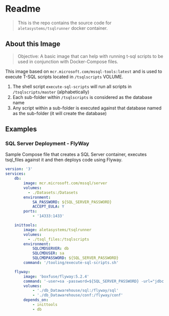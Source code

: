 # Readme

> This is the repo contains the source code for `aletasystems/tsqlrunner` docker container. 

## About this Image

> Objective: A basic image that can help with running t-sql scripts to be used in conjunction with Docker-Compose files. 

This image based on `mcr.microsoft.com/mssql-tools:latest` and is used to execute T-SQL scripts located in `/tsqlscripts` VOLUME. 

1. The shell script `execute-sql-scripts` will run all scripts in `/tsqlscripts/master` (alphabetically)
2. Each sub-folder within `/tsqlscripts` is considered as the database name
3. Any script within a sub-folder is executed against that database named as the sub-folder (it will create the database)


## Examples

### SQL Server Deployment - FlyWay

Sample Compose file that creates a SQL Server container, executes tsql_files against it and then deploys code using Flyway. 

```yml
version: '3'
services:
    db:
        image: mcr.microsoft.com/mssql/server
        volumes: 
          - ./Datasets:/Datasets
        environment:
            SA_PASSWORD: ${SQL_SERVER_PASSWORD}
            ACCEPT_EULA: Y
        ports:
            - '14333:1433'

    inittools:
        image: aletasystems/tsqlrunner
        volumes: 
          - ./tsql_files:/tsqlscripts
        environment:
            SQLCMDSERVER: db
            SQLCMDUSER: sa
            SQLCMDPASSWORD: ${SQL_SERVER_PASSWORD}
        command: '/tooling/execute-sql-scripts.sh'

    flyway:
        image: 'boxfuse/flyway:5.2.4'
        command: '-user=sa -password=${SQL_SERVER_PASSWORD} -url="jdbc:sqlserver://db;databaseName=DataWarehouse" -connectRetries=60 migrate'
        volumes:
            - './db_Datawarehouse/sql:/flyway/sql'
            - './db_Datawarehouse/conf:/flyway/conf'
        depends_on:
            - inittools
            - db
```

